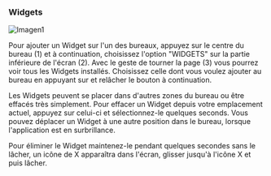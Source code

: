 ### Widgets

![Imagen1](http://static.energysistem.com/images/manuals/42499/56dd9ed17eed4.jpg)

Pour ajouter un Widget sur l'un des bureaux, appuyez sur le centre du bureau (1) et à continuation, choisissez l'option "WIDGETS" sur la partie inférieure de l'écran (2). Avec le geste de tourner la page (3) vous pourrez voir tous les Widgets installés.  Choisissez celle dont vous voulez ajouter au bureau en appuyant sur et relâcher le bouton à continuation.

Les Widgets peuvent se placer dans d'autres zones du bureau ou être effacés très simplement.  Pour effacer un Widget depuis votre emplacement actuel, appuyez sur celui-ci et sélectionnez-le quelques seconds. Vous pouvez déplacer un Widget à une autre position dans le bureau, lorsque l'application est en surbrillance.

Pour éliminer le Widget maintenez-le pendant quelques secondes sans le lâcher, un icône de X apparaîtra dans l'écran, glisser jusqu'à l'icône X et puis lâcher.

